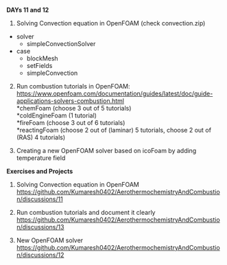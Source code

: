 **DAYs 11 and 12**

1) Solving Convection equation in OpenFOAM (check convection.zip)
* solver
  * simpleConvectionSolver
* case
  * blockMesh
  * setFields
  * simpleConvection
  
2) Run combustion tutorials in OpenFOAM:
https://www.openfoam.com/documentation/guides/latest/doc/guide-applications-solvers-combustion.html <br />
*chemFoam (choose 3 out of 5 tutorials) <br />
*coldEngineFoam  (1 tutorial) <br />
*fireFoam (choose 3 out of 6 tutorials) <br />
*reactingFoam (choose 2 out of (laminar) 5 tutorials, choose 2 out of (RAS) 4 tutorials) <br />
   
3) Creating a new OpenFOAM solver based on icoFoam by adding temperature field



**Exercises and Projects**

1) Solving Convection equation in OpenFOAM
https://github.com/Kumaresh0402/AerothermochemistryAndCombustion/discussions/11

2) Run combustion tutorials and document it clearly
https://github.com/Kumaresh0402/AerothermochemistryAndCombustion/discussions/13

3) New OpenFOAM solver
https://github.com/Kumaresh0402/AerothermochemistryAndCombustion/discussions/12
